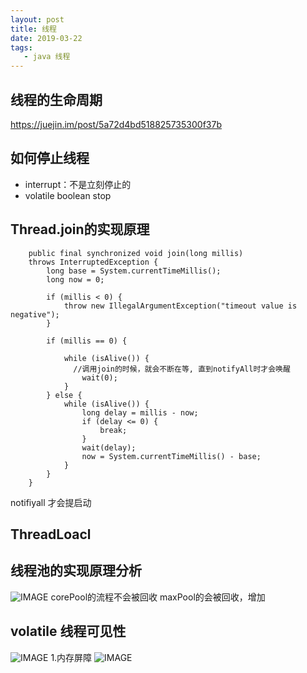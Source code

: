 ```yaml
---
layout: post
title: 线程
date: 2019-03-22
tags:
   - java 线程
---
```

## 线程的生命周期
https://juejin.im/post/5a72d4bd518825735300f37b
## 如何停止线程
- interrupt：不是立刻停止的
- volatile boolean stop
 
## Thread.join的实现原理
```
    public final synchronized void join(long millis)
    throws InterruptedException {
        long base = System.currentTimeMillis();
        long now = 0;

        if (millis < 0) {
            throw new IllegalArgumentException("timeout value is negative");
        }

        if (millis == 0) {
            
            while (isAlive()) {
              //调用join的时候，就会不断在等, 直到notifyAll时才会唤醒
                wait(0);
            }
        } else {
            while (isAlive()) {
                long delay = millis - now;
                if (delay <= 0) {
                    break;
                }
                wait(delay);
                now = System.currentTimeMillis() - base;
            }
        }
    }

```
notifiyall 才会提启动

## ThreadLoacl


## 线程池的实现原理分析
![IMAGE](http://cn-isoda-oss.yy.com/admin/video/B390F00BA6CC32B9E1328B43583144CE.jpg)
corePool的流程不会被回收
maxPool的会被回收，增加


## volatile 线程可见性
![IMAGE](http://cn-isoda-oss.yy.com/admin/video/AD6DE340BEA7C539E05712CFD764F950.jpg)
1.内存屏障
![IMAGE](http://cn-isoda-oss.yy.com/admin/video/10E47985ABC339D0F62B2BF58B50C793.jpg)

